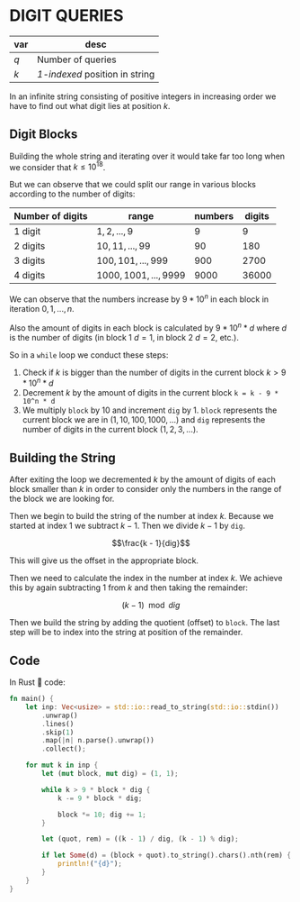 # DIGIT QUERIES

| var | desc                           |
| --- | ------------------------------ |
| $q$ | Number of queries              |
| $k$ | _1-indexed_ position in string |

In an infinite string consisting of positive integers in increasing order we have to find out what digit lies at position $k$.

## Digit Blocks

Building the whole string and iterating over it would take far too long when we consider that $k \le 10^18$.

But we can observe that we could split our range in various blocks according to the number of digits:

| Number of digits | range                   | numbers | digits  |
| ---------------- | ----------------------- | ------- | ------- |
| 1 digit          | $1, 2, ..., 9$          | $9$     | $9$     |
| 2 digits         | $10, 11, ..., 99$       | $90$    | $180$   |
| 3 digits         | $100, 101, ..., 999$    | $900$   | $2700$  |
| 4 digits         | $1000, 1001, ..., 9999$ | $9000$  | $36000$ |

We can observe that the numbers increase by $9 * 10^n$ in each block in iteration $0, 1, ..., n$.

Also the amount of digits in each block is calculated by $9 * 10^n * d$ where $d$ is the number of digits (in block 1 $d = 1$, in block 2 $d = 2$, etc.).

So in a `while` loop we conduct these steps:

1. Check if $k$ is bigger than the number of digits in the current block $k > 9 * 10^n * d$
2. Decrement $k$ by the amount of digits in the current block `k = k - 9 * 10^n * d`
3. We multiply `block` by $10$ and increment `dig` by $1$. `block` represents the current block we are in ($1, 10, 100, 1000, ...$) and `dig` represents the number of digits in the current block ($1, 2, 3, ...$).

## Building the String

After exiting the loop we decremented $k$ by the amount of digits of each block smaller than $k$ in order to consider only the numbers in the range of the block we are looking for.

Then we begin to build the string of the number at index $k$. Because we started at index $1$ we subtract $k - 1$. Then we divide $k - 1$ by `dig`.

$$\frac{k - 1}{dig}$$

This will give us the offset in the appropriate block.

Then we need to calculate the index in the number at index $k$. We achieve this by again subtracting $1$ from $k$ and then taking the remainder:

$$(k - 1) \mod dig$$

Then we build the string by adding the quotient (offset) to `block`. The last step will be to index into the string at position of the remainder.

## Code

In Rust 🦀 code:

```rust
fn main() {
    let inp: Vec<usize> = std::io::read_to_string(std::io::stdin())
        .unwrap()
        .lines()
        .skip(1)
        .map(|n| n.parse().unwrap())
        .collect();

    for mut k in inp {
        let (mut block, mut dig) = (1, 1);

        while k > 9 * block * dig {
            k -= 9 * block * dig;

            block *= 10; dig += 1;
        }

        let (quot, rem) = ((k - 1) / dig, (k - 1) % dig);

        if let Some(d) = (block + quot).to_string().chars().nth(rem) {
            println!("{d}");
        }
    }
}
```
